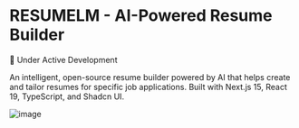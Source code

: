 # RESUMELM - AI-Powered Resume Builder

🚧 Under Active Development

An intelligent, open-source resume builder powered by AI that helps create and tailor resumes for specific job applications. Built with Next.js 15, React 19, TypeScript, and Shadcn UI.

![image](https://github.com/user-attachments/assets/da61bd1b-abb5-4ef1-846b-0aeee9dcebea)
